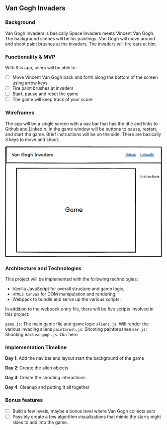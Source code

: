 ## Van Gogh Invaders

### Background

Van Gogh Invaders is basically Space Invaders meets Vincent Van Gogh.  
The background scenes will be his paintings.  Van Gogh will move around
and shoot paint brushes at the invaders.  The invaders will fire ears at him.  

### Functionality & MVP  

With this app, users will be able to:
- [ ] Move Vincent Van Gogh back and forth along the bottom of the screen using arrow keys
- [ ] Fire paint brushes at invaders
- [ ] Start, pause and reset the game
- [ ] The game will keep track of your score

### Wireframes

The app will be a single screen with a nav bar that has the title and links to
Github and LinkedIn.  In the game window will be buttons to pause, restart, and start
the game.  Brief instructions will be on the side.  There are basically 3 keys to move
and shoot.  

![wireframes](wireframe.png)

### Architecture and Technologies

This project will be implemented with the following technologies:

- Vanilla JavaScript for overall structure and game logic,
- `HTML5 Canvas` for DOM manipulation and rendering,
- Webpack to bundle and serve up the various scripts.

In addition to the webpack entry file, there will be five scripts involved in this project:

`game.js`: The main game file and game logic
`aliens.js`: Will render the various invading aliens
`paintbrush.js`: Shooting paintbrushes
`ear.js`: Shooting ears
`vangogh.js`: Our hero

### Implementation Timeline

**Day 1**:  Add the nav bar and layout start the background of the game

**Day 2**: Create the alien objects

**Day 3**: Create the shooting interactions

**Day 4**:  Cleanup and putting it all together 

### Bonus features

- [ ] Build a few levels, maybe a bonus level where Van Gogh collects ears
- [ ] Possibly create a few algorithm visualizations that mimic the starry night skies to add into the game.  
